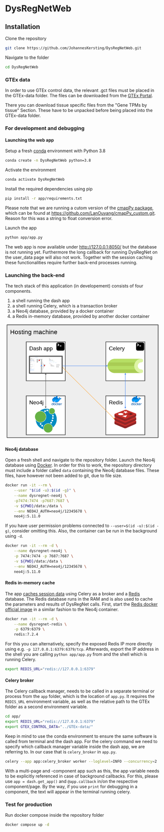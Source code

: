 # DysRegNetWeb

## Installation
Clone the repository
``` bash
git clone https://github.com/JohannesKersting/DysRegNetWeb.git
```

Navigate to the folder
``` bash
cd DysRegNetWeb
```

### GTEx data
In order to use GTEx control data, the relevant .gct files must be placed in the GTEx-data folder. The files can be downloaded from the [GTEx Portal](https://www.gtexportal.org/home/downloads/adult-gtex/bulk_tissue_expression). 

There you can download tissue specific files from the "Gene TPMs by tissue" Section. These have to be unpacked before being placed into the GTEx-data folder.

### For development and debugging

#### Launching the web app
Setup a fresh [conda](https://conda.io/projects/conda/en/latest/user-guide/install/index.html) environment with Python 3.8
``` bash
conda create -n DysRegNetWeb python=3.8
```

Activate the environment
``` bash
conda activate DysRegNetWeb
```

Install the required dependencies using pip
``` bash
pip install -r app/requirements.txt
```
Please note that we are running a cutom version of the [cmapPy package](https://pypi.org/project/cmapPy/), which can be found at https://github.com/LanOuyang/cmapPy_custom.git. Reason for this was a string to float conversion error.

Launch the app
``` bash
python app/app.py
```

The web app is now available under http://127.0.0.1:8050/ but the database is not running yet.
Furthermore the long callback for running DysRegNet on the user_data page will also not work.
Together with the session caching these functionalities require further back-end processes running.

### Launching the back-end
The tech stack of this application (in developement) consists of four components.
1. a shell running the dash app
2. a shell running Celery, which is a transaction broker
3. a Neo4j database, provided by a docker container
4. a Redis in-memory database, provided by another docker container

![DysRegNetWeb tech stack](techstack.png)

#### Neo4j database
Open a fresh shell and navigate to the repository folder. 
Launch the Neo4j database using [Docker](https://docs.docker.com/engine/install/ubuntu/).
In order for this to work, the repository directory must include a folder called `data` containing the Neo4j database files.
These files, have however not been added to git, due to file size.
``` bash
docker run -it --rm \
    --user "$(id -u):$(id -g)" \
    --name dysregnet-neo4j \
    -p7474:7474 -p7687:7687 \
    -v ${PWD}/data:/data \
    --env NEO4J_AUTH=neo4j/12345678 \
    neo4j:5.11.0
```
If you have user permission problems connected to `--user=$(id -u):$(id -g)`, consider omitting this.
Also, the container can be run in the background using `-d`.
``` bash
docker run -it --rm -d \
    --name dysregnet-neo4j \
    -p 7474:7474 -p 7687:7687 \
    -v ${PWD}/data:/data \
    --env NEO4J_AUTH=neo4j/12345678 \
    neo4j:5.11.0
```

#### Redis in-memory cache
The app [caches session data](https://dash.plotly.com/background-callback-caching) using Celery as a broker and a [Redis](https://redis.io/docs/) database.
The Redis database runs in the RAM and is also used to cache the parameters and results of DysRegNet calls.
First, start the [Redis docker official image](https://www.docker.com/blog/how-to-use-the-redis-docker-official-image/) in a similar fashion to the Neo4j container.
``` bash
docker run -it --rm -d \
    --name dysregnet-redis \
    -p 6379:6379 \
    redis:7.2.4
```
For this you can alternatively, specify the exposed Redis IP more directly using e.g. `-p 127.0.0.1:6379:6379/tcp`.
Afterwards, export the IP address in the shell you are calling `python app/app.py` from and the shell which is running Celery.
``` bash
export REDIS_URL="redis://127.0.0.1:6379"
```

#### Celery broker
The Celery callback manager, needs to be called in a separate terminal or process from the `app` folder, which is the location of `app.py`.
It requires the `REDIS_URL` environment variable, as well as the relative path to the GTEx folder as a second environment variable.
``` bash
cd app/
export REDIS_URL="redis://127.0.0.1:6379"
export GTEX_CONTROL_DATA="../GTEx-data/"
```
Keep in mind to use the conda environment to ensure the same software is called from terminal and the dash app.
For the celery command we need to specify which callback manager variable inside the dash app, we are referring to.
In our case that is `celery_broker` in `app.py`.
``` bash
celery --app app:celery_broker worker --loglevel=INFO --concurrency=2
```
With a multi-page and -component app such as this, the app variable needs to be explicitly referenced in case of background callbacks.
For this, please use `app = dash.get_app()` and `@app.callback` in/on the  respective component/page.
By the way, if you use `print` for debugging in a component, the text will appear in the terminal running celery.

### Test for production
Run docker compose inside the repository folder
``` bash
docker compose up -d
```

